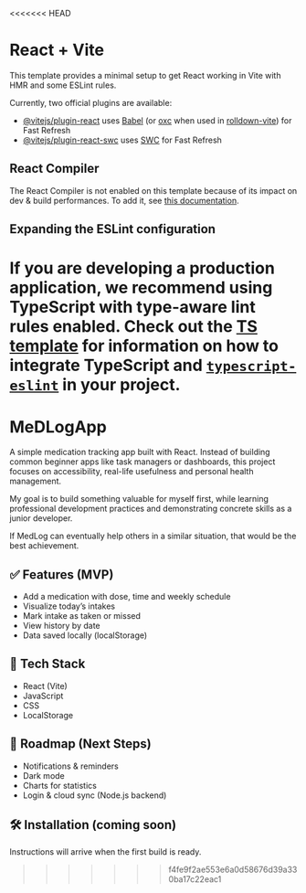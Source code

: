 <<<<<<< HEAD
# React + Vite

This template provides a minimal setup to get React working in Vite with HMR and some ESLint rules.

Currently, two official plugins are available:

- [@vitejs/plugin-react](https://github.com/vitejs/vite-plugin-react/blob/main/packages/plugin-react) uses [Babel](https://babeljs.io/) (or [oxc](https://oxc.rs) when used in [rolldown-vite](https://vite.dev/guide/rolldown)) for Fast Refresh
- [@vitejs/plugin-react-swc](https://github.com/vitejs/vite-plugin-react/blob/main/packages/plugin-react-swc) uses [SWC](https://swc.rs/) for Fast Refresh

## React Compiler

The React Compiler is not enabled on this template because of its impact on dev & build performances. To add it, see [this documentation](https://react.dev/learn/react-compiler/installation).

## Expanding the ESLint configuration

If you are developing a production application, we recommend using TypeScript with type-aware lint rules enabled. Check out the [TS template](https://github.com/vitejs/vite/tree/main/packages/create-vite/template-react-ts) for information on how to integrate TypeScript and [`typescript-eslint`](https://typescript-eslint.io) in your project.
=======
# MeDLogApp
A simple medication tracking app built with React.
Instead of building common beginner apps like task managers or dashboards, 
this project focuses on accessibility, real-life usefulness and personal health management.

My goal is to build something valuable for myself first, while 
learning professional development practices and demonstrating concrete skills as a junior developer.

If MedLog can eventually help others in a similar situation, that would be the best achievement.


## ✅ Features (MVP)
- Add a medication with dose, time and weekly schedule
- Visualize today’s intakes
- Mark intake as taken or missed
- View history by date
- Data saved locally (localStorage)

## 🚀 Tech Stack
- React (Vite)
- JavaScript
- CSS
- LocalStorage

## 📌 Roadmap (Next Steps)
- Notifications & reminders
- Dark mode
- Charts for statistics
- Login & cloud sync (Node.js backend)

## 🛠️ Installation (coming soon)
Instructions will arrive when the first build is ready.
>>>>>>> f4fe9f2ae553e6a0d58676d39a330ba17c22eac1
